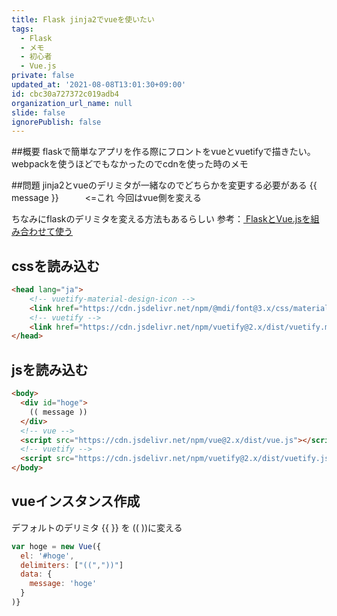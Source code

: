 ```yaml
---
title: Flask jinja2でvueを使いたい
tags:
  - Flask
  - メモ
  - 初心者
  - Vue.js
private: false
updated_at: '2021-08-08T13:01:30+09:00'
id: cbc30a727372c019adb4
organization_url_name: null
slide: false
ignorePublish: false
---
```

##概要
flaskで簡単なアプリを作る際にフロントをvueとvuetifyで描きたい。
webpackを使うほどでもなかったのでcdnを使った時のメモ

##問題
jinja2とvueのデリミタが一緒なのでどちらかを変更する必要がある
{{ message }}　　　<=これ
今回はvue側を変える

ちなみにflaskのデリミタを変える方法もあるらしい
参考：[ FlaskとVue.jsを組み合わせて使う](https://muunyblue.github.io/0b7acbba52fb92b2e9c818f7f56bac99.html)

## cssを読み込む

```html
<head lang="ja">
    <!-- vuetify-material-design-icon -->
    <link href="https://cdn.jsdelivr.net/npm/@mdi/font@3.x/css/materialdesignicons.min.css" rel="stylesheet">
    <!-- vuetify -->
    <link href="https://cdn.jsdelivr.net/npm/vuetify@2.x/dist/vuetify.min.css" rel="stylesheet">
</head>
```
## jsを読み込む

```html
<body>
  <div id="hoge">
    (( message ))
  </div>
  <!-- vue -->
  <script src="https://cdn.jsdelivr.net/npm/vue@2.x/dist/vue.js"></script>
  <!-- vuetify -->
  <script src="https://cdn.jsdelivr.net/npm/vuetify@2.x/dist/vuetify.js"></script>
</body>
```
## vueインスタンス作成
デフォルトのデリミタ {{  }} を (( ))に変える

```js
var hoge = new Vue({
  el: '#hoge',
  delimiters: ["((","))"]
  data: {
    message: 'hoge'
  }
)}
```
